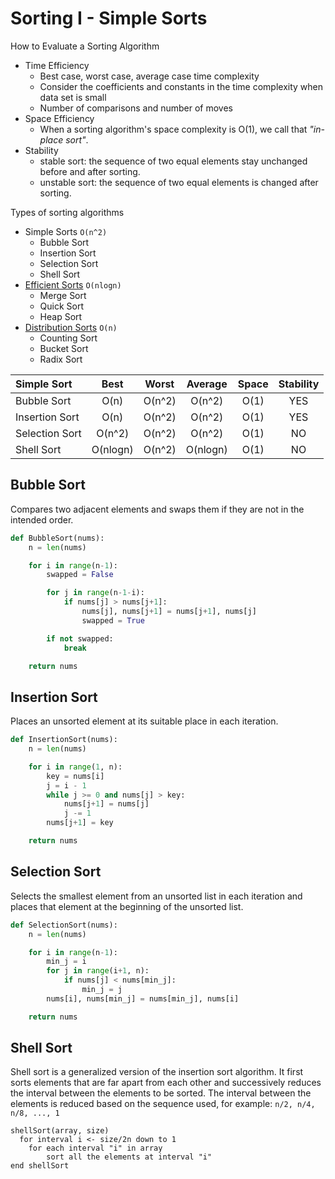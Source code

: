 # Sorting I - Simple Sorts

How to Evaluate a Sorting Algorithm

- Time Efficiency
    - Best case, worst case, average case time complexity
    - Consider the coefficients and constants in the time complexity when data set is small
    - Number of comparisons and number of moves
- Space Efficiency
    - When a sorting algorithm's space complexity is O(1), we call that _"in-place sort"_.
- Stability
    - stable sort: the sequence of two equal elements stay unchanged before and after sorting.
    - unstable sort: the sequence of two equal elements is changed after sorting.

Types of sorting algorithms

- Simple Sorts `O(n^2)`
    - Bubble Sort
    - Insertion Sort
    - Selection Sort
    - Shell Sort
- [Efficient Sorts](<../Chapter%203%20Recursion/3.3%20Sorting%20II.md>) `O(nlogn)`
    - Merge Sort
    - Quick Sort
    - Heap Sort
- [Distribution Sorts](<../Chapter%208%20Miscellaneous/8.3%20Sorting%20III.md>) `O(n)`
    - Counting Sort
    - Bucket Sort
    - Radix Sort

| Simple Sort    |   Best   | Worst  | Average  | Space | Stability |
|:---------------|:--------:|:------:|:--------:|:-----:|:---------:|
| Bubble Sort    |   O(n)   | O(n^2) |  O(n^2)  | O(1)  |    YES    |
| Insertion Sort |   O(n)   | O(n^2) |  O(n^2)  | O(1)  |    YES    |
| Selection Sort |  O(n^2)  | O(n^2) |  O(n^2)  | O(1)  |    NO     |
| Shell Sort     | O(nlogn) | O(n^2) | O(nlogn) | O(1)  |    NO     |

## Bubble Sort

Compares two adjacent elements and swaps them if they are not in the intended order.
```py
def BubbleSort(nums):
    n = len(nums)

    for i in range(n-1):
        swapped = False

        for j in range(n-1-i):
            if nums[j] > nums[j+1]:
                nums[j], nums[j+1] = nums[j+1], nums[j]
                swapped = True

        if not swapped:
            break

    return nums
```

## Insertion Sort

Places an unsorted element at its suitable place in each iteration.
```py
def InsertionSort(nums):
    n = len(nums)

    for i in range(1, n):
        key = nums[i]
        j = i - 1
        while j >= 0 and nums[j] > key:
            nums[j+1] = nums[j]
            j -= 1
        nums[j+1] = key

    return nums
```

## Selection Sort

Selects the smallest element from an unsorted list in each iteration and places that element at the beginning of the unsorted list.
```py
def SelectionSort(nums):
    n = len(nums)

    for i in range(n-1):
        min_j = i
        for j in range(i+1, n):
            if nums[j] < nums[min_j]:
                min_j = j
        nums[i], nums[min_j] = nums[min_j], nums[i]

    return nums
```

## Shell Sort

Shell sort is a generalized version of the insertion sort algorithm. It first sorts elements that are far apart from each other and successively reduces the interval between the elements to be sorted. The interval between the elements is reduced based on the sequence used, for example: `n/2, n/4, n/8, ..., 1`
```
shellSort(array, size)
  for interval i <- size/2n down to 1
    for each interval "i" in array
        sort all the elements at interval "i"
end shellSort
```
